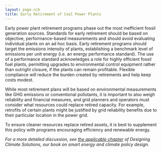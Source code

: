 ```yaml
---
layout: page.njk
title: Early Retirement of Coal Power Plants
---
```

Early power plant retirement programs phase out the most inefficient fossil generation sources. Standards for early retirement should be based on objective, performance-based measurements and should avoid evaluating individual plants on an ad hoc basis.  Early retirement programs should target the emissions intensity of plants, establishing a benchmark level of emissions per unit energy (i.e. an energy performance standard).  The use of a performance standard acknowledges a role for highly efficient fossil fuel plants, permitting upgrades to environmental control equipment rather than outright closure, if the plants can remain profitable.  Flexible compliance will reduce the burden created by retirements and help keep costs modest.

While most retirement plans will be based on environmental measurements like GHG emissions or conventional pollutants, it is important to also weigh reliability and financial measures, and grid planners and operators must consider what resources could replace retired capacity.  For example, retrofits of certain plants might be justified by grid reliability benefits due to their particular location in the power grid.

To ensure cleaner resources replace retired assets, it is best to supplement this policy with programs encouraging efficiency and renewable energy.

*For a more detailed discussion, see [the applicable chapter](/dcs/policies/complementary-electricity-policies/) of Designing Climate Solutions, our book on smart energy and climate policy design.*
